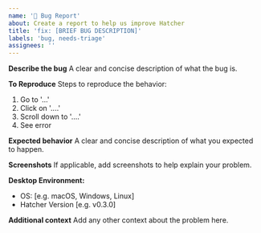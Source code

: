 ```yaml
---
name: '🐛 Bug Report'
about: Create a report to help us improve Hatcher
title: 'fix: [BRIEF BUG DESCRIPTION]'
labels: 'bug, needs-triage'
assignees: ''
---
```


**Describe the bug**
A clear and concise description of what the bug is.

**To Reproduce**
Steps to reproduce the behavior:

1. Go to '...'
2. Click on '....'
3. Scroll down to '....'
4. See error

**Expected behavior**
A clear and concise description of what you expected to happen.

**Screenshots**
If applicable, add screenshots to help explain your problem.

**Desktop Environment:**

- OS: [e.g. macOS, Windows, Linux]
- Hatcher Version [e.g. v0.3.0]

**Additional context**
Add any other context about the problem here.
